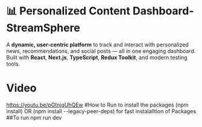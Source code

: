 # 📊 Personalized Content Dashboard-StreamSphere
A **dynamic, user-centric platform** to track and interact with personalized news, recommendations, and social posts — all in one engaging dashboard.  
Built with **React**, **Next.js**, **TypeScript**, **Redux Toolkit**, and modern testing tools.

# Video
https://youtu.be/pGtnjqUhQEw
#How to Run
to install the packages 
(npm install) OR (npm install --legacy-peer-deps) for fast instalalltion of Packages
##To run
npm run dev 
